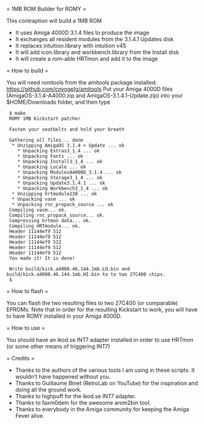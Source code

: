 = 1MB ROM Builder for ROMY =

This contraption will build a 1MB ROM

 * It uses Amiga 4000D 3.1.4 files to produce the image
 * It exchanges all resident modules from the 3.1.4.1 Updates disk
 * It replaces intuition.library with intuition v45
 * It will add icon.library and workbench.library from the Install disk
 * It will create a rom-able HRTmon and add it to the image

= How to build =

You will need romtools from the amitools package installed: https://github.com/cnvogelg/amitools
Put your Amiga 4000D files (AmigaOS-3.1.4-A4000.zip and AmigaOS-3.1.4.1-Update.zip) into your
$HOME/Downloads folder, and then type

```
 $ make
 ROMY 1MB Kickstart patcher

 Fasten your seatbelts and hold your breath

 Gathering all files... done
  * Unzipping AmigaOS 3.1.4 + Update ... ok
    * Unpacking Extras3_1_4 ... ok
    * Unpacking Fonts ... ok
    * Unpacking Install3_1_4 ... ok
    * Unpacking Locale ... ok
    * Unpacking ModulesA4000D_3.1.4 ... ok
    * Unpacking Storage3_1_4 ... ok
    * Unpacking Update3.1.4.1 ... ok
    * Unpacking Workbench3_1_4 ... ok
  * Unzipping hrtmodule238 ... ok
  * Unpacking vasm ... ok
  * Unpacking rnc_propack_source ... ok
 Compiling vasm... ok.
 Compiling rnc_propack_source... ok.
 Compressing hrtmon data... ok.
 Compiling HRTmodule... ok.
 Header 11144ef9 512
 Header 11144ef9 512
 Header 11144ef9 512
 Header 11144ef9 512
 Header 11144ef9 512
 You made it! It is done!

 Write build/kick.a4000.46.144.1mb.LO.bin and build/kick.a4000.46.144.1mb.HI.bin to to two 27C400 chips.
 $
```

= How to flash =

You can flash the two resulting files to two 27C400 (or comparable) EPROMs.
Note that in order for the resulting Kickstart to work, you will have to have
ROMY installed in your Amiga 4000D.


= How to use =

You should have an ikod.se INT7 adapter installed in order to use HRTmon (or
some other means of triggering INT7)

= Credits =

 * Thanks to the authors of the various tools I am using in these scripts. It
   wouldn't have happened without you.
 * Thanks to Guillaume Binet (RetroLab on YouTube) for the inspiration and doing
   all the ground work.
 * Thanks to highpuff for the ikod.se INT7 adapter.
 * Thanks to faxm0dem for the awesome arom2bin tool.
 * Thanks to everybody in the Amiga community for keeping the Amiga Fever alive.

